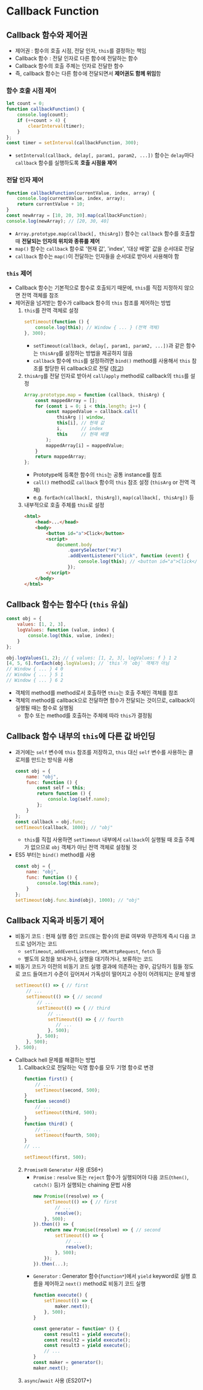 # Callback Function

## Callback 함수와 제어권

- 제어권 : 함수의 호출 시점, 전달 인자, `this`를 결정하는 책임
- Callback 함수 : 전달 인자로 다른 함수에 전달하는 함수
- Callback 함수의 호출 주체는 인자로 전달한 함수
- 즉, callback 함수는 다른 함수에 전달되면서 **제어권도 함께 위임**함

### 함수 호출 시점 제어

```javascript
let count = 0;
function callbackFunction() {
    console.log(count);
    if (++count > 4) {
        clearInterval(timer);
    }
};
const timer = setInterval(callbackFunction, 300);
```

- `setInterval(callback, delay[, param1, param2, ...])` 함수는 `delay`마다 `callback` 함수를 실행하도록 **호출 시점을 제어**

### 전달 인자 제어

```javascript
function callbackFunction(currentValue, index, array) {
    console.log(currentValue, index, array);
    return currentValue + 10;
}
const newArray = [10, 20, 30].map(callbackFunction);
console.log(newArray); // [20, 30, 40]
```

- `Array.prototype.map(callback[, thisArg])` 함수는 `callback` 함수를 호출할 때 **전달되는 인자의 위치와 종류를 제어**
- `map()` 함수는 `callback` 함수로 '현재 값', 'index', '대상 배열' 값을 순서대로 전달
- `callback` 함수는 `map()`이 전달하는 인자들을 순서대로 받아서 사용해야 함

### `this` 제어

- Callback 함수는 기본적으로 함수로 호출되기 때문에, `this`를 직접 지정하지 않으면 전역 객체를 참조
- 제어권을 넘겨받는 함수가 callback 함수의 `this` 참조를 제어하는 방법
    1. `this`를 전역 객체로 설정
        ```javascript
        setTimeout(function () {
            console.log(this); // Window { ... } (전역 객체)
        }, 300);
        ```
        - `setTimeout(callback, delay[, param1, param2, ...])`과 같은 함수는 `thisArg`를 설정하는 방법을 제공하지 않음
        - `callback` 함수에 `this`를 설정하려면 `bind()` method를 사용해서 `this` 참조를 할당한 뒤 callback으로 전달 ([참고](https://developer.mozilla.org/ko/docs/Web/API/Window/setTimeout#this_%EB%AC%B8%EC%A0%9C))
    2. `thisArg`를 전달 인자로 받아서 `call`/`apply` method로 callback의 `this`를 설정
        ```javascript
        Array.prototype.map = function (callback, thisArg) {
            const mappedArray = [];
            for (const i = 0; i < this.length; i++) {
                const mappedValue = callback.call(
                    thisArg || window, 
                    this[i], // 현재 값
                    i,       // index
                    this     // 현재 배열
                );
                mappedArray[i] = mappedValue;
            }
            return mappedArray;
        };
        ```
        - Prototype에 등록한 함수의 `this`는 공통 instance를 참조
        - `call()` method로 `callback` 함수의 `this` 참조 설정 (`thisArg` or 전역 객체)
        - e.g. `forEach(callback[, thisArg])`, `map(callback[, thisArg])` 등
    3. 내부적으로 호출 주체를 `this`로 설정
        ```html
        <html>
            <head>...</head>
            <body>
                <button id="a">Click</button>
                <script>
                    document.body
                        .querySelector("#a")
                        .addEventListener("click", function (event) {
                            console.log(this); // <button id="a">Click</button>
                        });
                </script>
            </body>
        </html>
        ```

## Callback 함수는 함수다 (`this` 유실)

```javascript
const obj = {
    values: [1, 2, 3],
    logValues: function (value, index) {
        console.log(this, value, index);
    }
};

obj.logValues(1, 2); // { values: [1, 2, 3], logValues: f } 1 2
[4, 5, 6].forEach(obj.logValues); // `this`가 `obj` 객체가 아님
// Window { ... } 4 0
// Window { ... } 5 1
// Window { ... } 6 2
```

- 객체의 method를 method로서 호출하면 `this`는 호출 주체인 객체를 참조
- 객체의 method를 callback으로 전달하면 함수가 전달되는 것이므로, callback이 실행될 때는 함수로 실행됨
    - 함수 또는 method를 호출하는 주체에 따라 `this`가 결정됨

## Callback 함수 내부의 `this`에 다른 값 바인딩

- 과거에는 `self` 변수에 `this` 참조를 저장하고, `this` 대신 `self` 변수를 사용하는 클로저를 만드는 방식을 사용
    ```javascript
    const obj = {
        name: "obj",
        func: function () {
            const self = this;
            return function () {
                console.log(self.name);
            };
        }
    };
    const callback = obj.func;
    setTimeout(callback, 1000); // "obj"
    ```
    - `this`를 직접 사용하면 `setTimeout` 내부에서 `callback`이 실행될 때 호출 주체가 없으므로 `obj` 객체가 아닌 전역 객체로 설정될 것
- ES5 부터는 `bind()` method를 사용
    ```javascript
    const obj = {
        name: "obj",
        func: function () {
            console.log(this.name);
        }
    };
    setTimeout(obj.func.bind(obj), 1000); // "obj"
    ```

## Callback 지옥과 비동기 제어

- 비동기 코드 : 현재 실행 중인 코드(또는 함수)의 완료 여부와 무관하게 즉시 다음 코드로 넘어가는 코드
    - `setTimeout`, `addEventListener`, `XMLHttpRequest`, `fetch` 등
    - 별도의 요청을 보내거나, 실행을 대기하거나, 보류하는 코드
- 비동기 코드가 이전의 비동기 코드 실행 결과에 의존하는 경우, 감당하기 힘들 정도로 코드 들여쓰기 수준이 깊어져서 가독성이 떨어지고 수정이 어려워지는 문제 발생
    ```javascript
    setTimeout(() => { // first
        // ...
        setTimeout(() => { // second
            // ...
            setTimeout(() => { // third
                // ...
                setTimeout(() => { // fourth
                   // ... 
                }, 500);
            }, 500);
        }, 500);
    }, 500);
    ```
- Callback hell 문제를 해결하는 방법
    1. Callback으로 전달하는 익명 함수를 모두 기명 함수로 변경
        ```javascript
        function first() {
            // ...
            setTimeout(second, 500);
        }
        function second() 
            // ...
            setTimeout(third, 500);
        }
        function third() {
            // ...
            setTimeout(fourth, 500);
        }
        // ...

        setTimeout(first, 500);
        ```
    2. `Promise와` `Generator` 사용 (ES6+)
        - `Promise` : `resolve` 또는 `reject` 함수가 실행되어야 다음 코드(`then()`, `catch()` 등)가 실행되는 chaining 문법 사용
            ```javascript
            new Promise((resolve) => {
                setTimeout(() => { // first
                    // ...
                    resolve();
                }, 500);
            }).then(() => {
                return new Promise((resolve) => { // second
                    setTimeout(() => {
                        // ...
                        resolve();
                    }, 500);
                });
            }).then(...);
            ```
        - `Generator` : Generator 함수(`function*`)에서 `yield` keyword로 실행 흐름을 제어하고 `next()` method로 비동기 코드 실행
            ```javascript
            function execute() {
                setTimeout(() => {
                    maker.next();
                }, 500);
            }

            const generator = function* () {
                const result1 = yield execute();
                const result2 = yield execute();
                const result3 = yield execute();
                // ...
            }
            const maker = generator();
            maker.next();
            ```
    3. `async`/`await` 사용 (ES2017+)